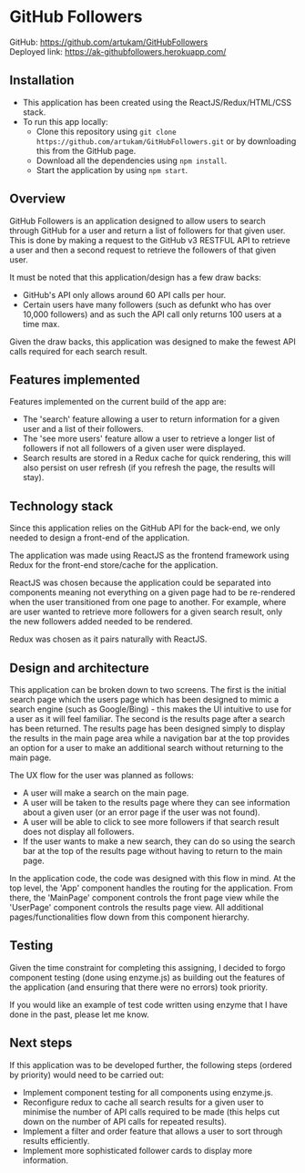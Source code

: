 # GitHub Followers
GitHub: https://github.com/artukam/GitHubFollowers  
Deployed link: https://ak-githubfollowers.herokuapp.com/  

## Installation  

* This application has been created using the ReactJS/Redux/HTML/CSS stack.
* To run this app locally:
	* Clone this repository using `git clone https://github.com/artukam/GitHubFollowers.git` or by downloading this from the GitHub page.
	* Download all the dependencies using `npm install`.
	* Start the application by using `npm start`.

## Overview 

GitHub Followers is an application designed to allow users to search through GitHub for a user and return a list of followers for that given user.  This is done by making a request to the GitHub v3 RESTFUL API to retrieve a user and then a second request to retrieve the followers of that given user.

It must be noted that this application/design has a few draw backs:

* GitHub's API only allows around 60 API calls per hour.
* Certain users have many followers (such as defunkt who has over 10,000 followers) and as such the API call only returns 100 users at a time max.

Given the draw backs, this application was designed to make the fewest API calls required for each search result.

## Features implemented
Features implemented on the current build of the app are:

* The 'search' feature allowing a user to return information for a given user and a list of their followers.
* The 'see more users' feature allow a user to retrieve a longer list of followers if not all followers of a given user were displayed.
* Search results are stored in a Redux cache for quick rendering, this will also persist on user refresh (if you refresh the page, the results will stay).

## Technology stack
Since this application relies on the GitHub API for the back-end, we only needed to design a front-end of the application.

The application was made using ReactJS as the frontend framework using Redux for the front-end store/cache for the application.

ReactJS was chosen because the application could be separated into components meaning not everything on a given page had to be re-rendered when the user transitioned from one page to another.  For example, where are user wanted to retrieve more followers for a given search result, only the new followers added needed to be rendered.

Redux was chosen as it pairs naturally with ReactJS.

## Design and architecture
This application can be broken down to two screens.  The first is the initial search page which the users page which has been designed to mimic a search engine (such as Google/Bing) - this makes the UI intuitive to use for a user as it will feel familiar.  The second is the results page after a search has been returned.  The results page has been designed simply to display the results in the main page area while a navigation bar at the top provides an option for a user to make an additional search without returning to the main page.

The UX flow for the user was planned as follows:  
* A user will make a search on the main page.
* A user will be taken to the results page where they can see information about a given user (or an error page if the user was not found).
* A user will be able to click to see more followers if that search result does not display all followers.
* If the user wants to make a new search, they can do so using the search bar at the top of the results page without having to return to the main page.

In the application code, the code was designed with this flow in mind.  At the top level, the 'App' component handles the routing for the application.  From there, the 'MainPage' component controls the front page view while the 'UserPage' component controls the results page view.  All additional pages/functionalities flow down from this component hierarchy.

## Testing
Given the time constraint for completing this assigning, I decided to forgo component testing (done using enzyme.js) as building out the features of the application (and ensuring that there were no errors) took priority.

If you would like an example of test code written using enzyme that I have done in the past, please let me know.

## Next steps
If this application was to be developed further, the following steps (ordered by priority) would need to be carried out:

* Implement component testing for all components using enzyme.js.
* Reconfigure redux to cache all search results for a given user to minimise the number of API calls required to be made (this helps cut down on the number of API calls for repeated results).
* Implement a filter and order feature that allows a user to sort through results efficiently.
* Implement more sophisticated follower cards to display more information.
